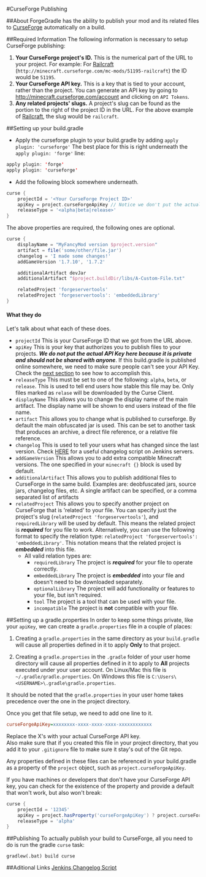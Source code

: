 #CurseForge Publishing

##About
ForgeGradle has the ability to publish your mod and its related files to [CurseForge](http://minecraft.curseforge.com/) automatically on a build.

##Required Information
The following information is necessary to setup CurseForge publishing:

1. **Your CurseForge project's ID.** This is the numerical part of the URL to your project. For example: For [Railcraft](http://minecraft.curseforge.com/mc-mods/51195-railcraft) (`http://minecraft.curseforge.com/mc-mods/51195-railcraft`) the ID would be `51195`.
2. **Your CurseForge API key.** This is a key that is tied to your account, rather than the project. You can generate an API key by going to <http://minecraft.curseforge.com/account> and clicking on `API Tokens`.
3. **Any related projects' slugs.** A project's slug can be found as the portion to the right of the project ID in the URL. For the above example of [Railcraft](http://minecraft.curseforge.com/mc-mods/51195-railcraft), the slug would be `railcraft`.

##Setting up your build.gradle
* Apply the curseforge plugin to your build.gradle by adding `apply plugin: 'curseforge'`
The best place for this is right underneath the `apply plugin: 'forge'` line:
```java
apply plugin: 'forge'
apply plugin: 'curseforge'
```

* Add the following block somewhere underneath.
```groovy
curse {
    projectId = '<Your CurseForge Project ID>'
    apiKey = project.curseForgeApiKey // Notice we don't put the actual key here
    releaseType = '<alpha|beta|release>'
}
```
The above properties are required, the following ones are optional.
```groovy
curse {
    displayName = "MyFancyMod version $project.version"
    artifact = file('some/other/file.jar')
    changelog = 'I made some changes!'
    addGameVersion '1.7.10', '1.7.2'

    additionalArtifact devJar
    additionalArtifact "$project.buildDir/libs/A-Custom-File.txt"

    relatedProject 'forgeservertools'
    relatedProject 'forgeservertools': 'embeddedLibrary'
}
```

#### What they do
Let's talk about what each of these does.

* `projectId` This is your CurseForge ID that we got from the URL above. <br>
* `apiKey` This is your key that authorizes you to publish files to your projects. __*We do not put the actual API Key here because it is private and should not be shared with anyone*__. If this build.gradle is published online somewhere, we need to make sure people can't see your API Key. Check the [next section](#setting-up-a-gradleproperties) to see how to accomplish this.
* `releaseType` This must be set to one of the following: `alpha`, `beta`, or `release`. This is used to tell end users how stable this file may be. Only files marked as `relase` will be downloaded by the Curse Client.
* `displayName` This allows you to change the display name of the main artifact. The display name will be shown to end users instead of the file name.
* `artifact` This allows you to change what is published to curseforge. By default the main obfuscated jar is used. This can be set to another task that produces an archive, a direct file reference, or a relative file reference.
* `changelog` This is used to tell your users what has changed since the last version. Check  [HERE](https://gist.github.com/matthewprenger/e13d1a4e47ccb5c920a9) for a useful changelog script on Jenkins servers.
* `addGameVersion` This allows you to add extra compatible Minecraft versions. The one specified in your `minecraft {}` block is used by default.
* `additionalArtifact` This allows you to publish additional files to CurseForge in the same build. Examples are: deobfuscated jars, source jars, changelog files, etc. A single artifact can be specified, or a comma separated list of artifacts
* `relatedProject` This allows you to specify another project on CurseForge that is 'related' to your file. You can specify just the project's slug (`relatedProject 'forgeservertools'`), and `requiredLibrary` will be used by default. This means the related project is __*required*__ for you file to work. Alternatively, you can use the following format to specify the relation type: `relatedProject 'forgeservertools': 'embeddedLibrary'`. This notation means that the related project is __*embedded*__ into this file.
    * All valid relation types are:
        * `requiredLibrary` The project is __*required*__ for your file to operate correctly.
        * `embeddedLibrary` The project is __*embedded*__ into your file and doesn't need to be downloaded separately.
        * `optionalLibrary` The project will add functionality or features to your file, but isn't required.
        * `tool` The project is a tool that can be used with your file.
        * `incompatible` The project is __not__ compatible with your file.

##Setting up a gradle.properties
In order to keep some things private, like your `apiKey`, we can create a `gradle.properties` file in a couple of places:

1. Creating a `gradle.properties` in the same directory as your `build.gradle` will cause all properties defined in it to apply __Only__ to that project.

2. Creating a `gradle.properties` in the `.gradle` folder of your user home directory will cause all properties defined in it to apply to __All__ projects executed under your user account. On Linux/Mac this file is `~/.gradle/gradle.properties`. On Windows this file is `C:\Users\<USERNAME>\.gradle\gradle.properties`.

It should be noted that the `gradle.properties` in your user home takes precedence over the one in the project directory.


Once you get that file setup, we need to add one line to it.
```ini
curseForgeApiKey=xxxxxxxx-xxxx-xxxx-xxxx-xxxxxxxxxxxx
```

Replace the X's with your actual CurseForge API key. <br>
Also make sure that if you created this file in your project directory, that you add it to your `.gitignore` file to make sure it stay's out of the Git repo.

Any properties defined in these files can be referenced in your build.gradle as a property of the `project` object, such as `project.curseForgeApiKey`.

If you have machines or developers that don't have your CurseForge API key, you can check for the existence of the property and provide a default that won't work, but also won't break:

```groovy
curse {
    projectId = '12345'
    apiKey = project.hasProperty('curseForgeApiKey') ? project.curseForgeApiKey : ''
    releaseType = 'alpha'
}
```

##Publishing
To actually publish your build to CurseForge, all you need to do is run the gradle `curse` task:

`gradlew(.bat) build curse`

##Aditional Links
[Jenkins Changelog Script](https://gist.github.com/matthewprenger/e13d1a4e47ccb5c920a9)
